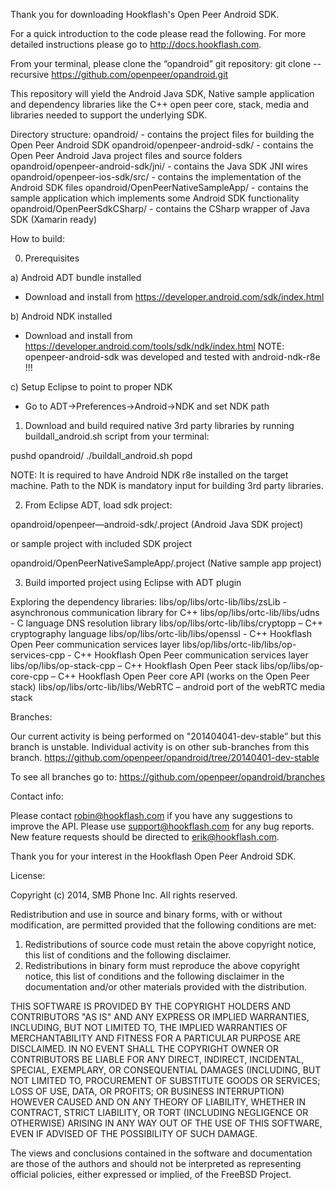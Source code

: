 Thank you for downloading Hookflash's Open Peer Android SDK.

For a quick introduction to the code please read the following. For more detailed instructions please go to http://docs.hookflash.com.


From your terminal, please clone the “opandroid” git repository:
git clone --recursive https://github.com/openpeer/opandroid.git

This repository will yield the Android Java SDK, Native sample application and dependency libraries like the C++ open peer core, stack, media and libraries needed to support the underlying SDK.

Directory structure:
opandroid/                            - contains the project files for building the Open Peer Android SDK
opandroid/openpeer-android-sdk/       - contains the Open Peer Android Java project files and source folders
opandroid/openpeer-android-sdk/jni/   - contains the Java SDK JNI wires
opandroid/openpeer-ios-sdk/src/       - contains the implementation of the Android SDK files
opandroid/OpenPeerNativeSampleApp/    - contains the sample application which implements some Android SDK functionality
opandroid/OpenPeerSdkCSharp/          - contains the CSharp wrapper of Java SDK (Xamarin ready)


How to build:

0) Prerequisites

a) Android ADT bundle installed
- Download and install from https://developer.android.com/sdk/index.html

b) Android NDK installed
- Download and install from https://developer.android.com/tools/sdk/ndk/index.html
NOTE: openpeer-android-sdk was developed and tested with android-ndk-r8e !!!

c) Setup Eclipse to point to proper NDK
- Go to ADT->Preferences->Android->NDK and set NDK path

1) Download and build required native 3rd party libraries by running buildall_android.sh script from your terminal:

pushd opandroid/
./buildall_android.sh
popd

NOTE: It is required to have Android NDK r8e installed on the target machine. Path to the NDK is mandatory input for building 3rd party libraries.


2) From Eclipse ADT, load sdk project:

opandroid/openpeer—android-sdk/.project (Android Java SDK project)

or sample project with included SDK project

opandroid/OpenPeerNativeSampleApp/.project (Native sample app project)

3) Build imported project using Eclipse with ADT plugin



Exploring the dependency libraries:
libs/op/libs/ortc-lib/libs/zsLib     	    - asynchronous communication library for C++
libs/op/libs/ortc-lib/libs/udns      	    - C language DNS resolution library
libs/op/libs/ortc-lib/libs/cryptopp   	    – C++ cryptography language
libs/op/libs/ortc-lib/libs/openssl	    - C++ Hookflash Open Peer communication services layer
libs/op/libs/ortc-lib/libs/op-services-cpp  - C++ Hookflash Open Peer communication services layer
libs/op/libs/op-stack-cpp    		    – C++ Hookflash Open Peer stack
libs/op/libs/op-core-cpp    		    – C++ Hookflash Open Peer core API (works on the Open Peer stack)
libs/op/libs/ortc-lib/libs/WebRTC           – android port of the webRTC media stack


Branches:

Our current activity is being performed on "201404041-dev-stable” but this branch is unstable. Individual activity is on other sub-branches from this branch.
https://github.com/openpeer/opandroid/tree/20140401-dev-stable

To see all branches go to:
https://github.com/openpeer/opandroid/branches


Contact info:

Please contact robin@hookflash.com if you have any suggestions to improve the API. Please use support@hookflash.com for any bug reports. New feature requests should be directed to erik@hookflash.com.

Thank you for your interest in the Hookflash Open Peer Android SDK.

License:

 Copyright (c) 2014, SMB Phone Inc.
 All rights reserved.
 
 Redistribution and use in source and binary forms, with or without
 modification, are permitted provided that the following conditions are met:
 
 1. Redistributions of source code must retain the above copyright notice, this
 list of conditions and the following disclaimer.
 2. Redistributions in binary form must reproduce the above copyright notice,
 this list of conditions and the following disclaimer in the documentation
 and/or other materials provided with the distribution.
 
 THIS SOFTWARE IS PROVIDED BY THE COPYRIGHT HOLDERS AND CONTRIBUTORS "AS IS" AND
 ANY EXPRESS OR IMPLIED WARRANTIES, INCLUDING, BUT NOT LIMITED TO, THE IMPLIED
 WARRANTIES OF MERCHANTABILITY AND FITNESS FOR A PARTICULAR PURPOSE ARE
 DISCLAIMED. IN NO EVENT SHALL THE COPYRIGHT OWNER OR CONTRIBUTORS BE LIABLE FOR
 ANY DIRECT, INDIRECT, INCIDENTAL, SPECIAL, EXEMPLARY, OR CONSEQUENTIAL DAMAGES
 (INCLUDING, BUT NOT LIMITED TO, PROCUREMENT OF SUBSTITUTE GOODS OR SERVICES;
 LOSS OF USE, DATA, OR PROFITS; OR BUSINESS INTERRUPTION) HOWEVER CAUSED AND
 ON ANY THEORY OF LIABILITY, WHETHER IN CONTRACT, STRICT LIABILITY, OR TORT
 (INCLUDING NEGLIGENCE OR OTHERWISE) ARISING IN ANY WAY OUT OF THE USE OF THIS
 SOFTWARE, EVEN IF ADVISED OF THE POSSIBILITY OF SUCH DAMAGE.
 
 The views and conclusions contained in the software and documentation are those
 of the authors and should not be interpreted as representing official policies,
 either expressed or implied, of the FreeBSD Project.
